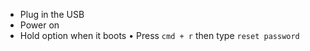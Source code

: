 * Plug in the USB
* Power on
* Hold option when it boots
• Press `cmd + r` then type `reset password`
